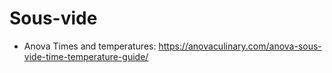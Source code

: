 
# Sous-vide

* Anova Times and temperatures: https://anovaculinary.com/anova-sous-vide-time-temperature-guide/
